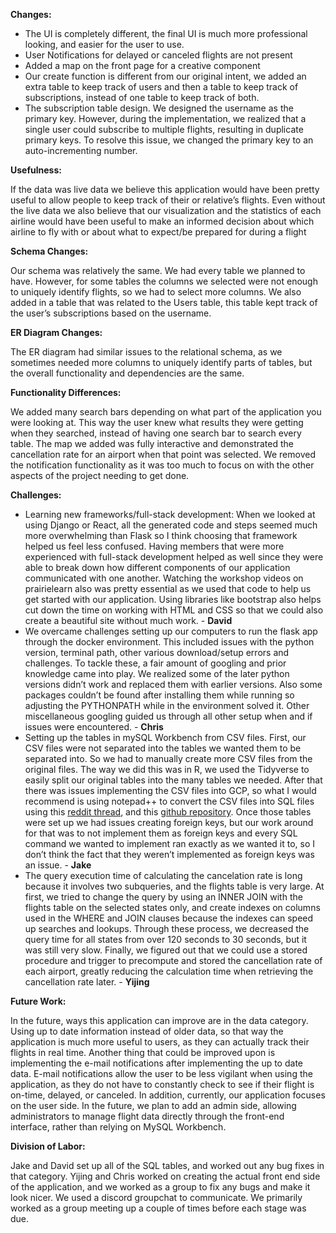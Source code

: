 **Changes:**
- The UI is completely different, the final UI is much more professional looking, and easier for the user to use. 
- User Notifications for delayed or canceled flights are not present
- Added a map on the front page for a creative component
- Our create function is different from our original intent, we added an extra table to keep track of users and then a table to keep track of subscriptions, instead of one table to keep track of both.
- The subscription table design. We designed the username as the primary key. However, during the implementation, we realized that a single user could subscribe to multiple flights, resulting in duplicate primary keys. To resolve this issue, we changed the primary key to an auto-incrementing number.

**Usefulness:**

If the data was live data we believe this application would have been pretty useful to allow people to keep track of their or relative’s flights. Even without the live data we also believe that our visualization and the statistics of each airline would have been useful to make an informed decision about which airline to fly with or about what to expect/be prepared for during a flight

**Schema Changes:**

Our schema was relatively the same. We had every table we planned to have. However, for some tables the columns we selected were not enough to uniquely identify flights, so we had to select more columns. We also added in a table that was related to the Users table, this table kept track of the user’s subscriptions based on the username.

**ER Diagram Changes:**

The ER diagram had similar issues to the relational schema, as we sometimes needed more columns to uniquely identify parts of tables, but the overall functionality and dependencies are the same.

**Functionality Differences:**

We added many search bars depending on what part of the application you were looking at. This way the user knew what results they were getting when they searched, instead of having one search bar to search every table. The map we added was fully interactive and demonstrated the cancellation rate for an airport when that point was selected. We removed the notification functionality as it was too much to focus on with the other aspects of the project needing to get done.


**Challenges:**

- Learning new frameworks/full-stack development: When we looked at using Django or React, all the generated code and steps seemed much more overwhelming than Flask so I think choosing that framework helped us feel less confused. Having members that were more experienced with full-stack development helped as well since they were able to break down how different components of our application communicated with one another. Watching the workshop videos on prairielearn also was pretty essential as we used that code to help us get started with our application. Using libraries like bootstrap also helps cut down the time on working with HTML and CSS so that we could also create a beautiful site without much work. - **David**
- We overcame challenges setting up our computers to run the flask app through the docker environment. This included issues with the python version, terminal path, other various download/setup errors and challenges. To tackle these, a fair amount of googling and prior knowledge came into play. We realized some of the later python versions didn’t work and replaced them with earlier versions. Also some packages couldn’t be found after installing them while running so adjusting the PYTHONPATH while in the environment solved it. Other miscellaneous googling guided us through all other setup when and if issues were encountered. - **Chris**
- Setting up the tables in mySQL Workbench from CSV files. First, our CSV files were not separated into the tables we wanted them to be separated into. So we had to manually create more CSV files from the original files. The way we did this was in R, we used the Tidyverse to easily split our original tables into the many tables we needed. After that there was issues implementing the CSV files into GCP, so what I would recommend is using notepad++ to convert the CSV files into SQL files using this [reddit thread](https://www.reddit.com/r/SQLServer/comments/s0q10z/notepad_plugin_to_convert_csv_files_to_sql_insert/), and this [github repository](https://github.com/BdR76/CSVLint/). Once those tables were set up we had issues creating foreign keys, but our work around for that was to not implement them as foreign keys and every SQL command we wanted to implement ran exactly as we wanted it to, so I don’t think the fact that they weren’t implemented as foreign keys was an issue. - **Jake**
- The query execution time of calculating the cancelation rate is long because it  involves two subqueries, and the flights table is very large. At first, we tried to change the query by using an INNER JOIN with the flights table on the selected states only, and create indexes on columns used in the WHERE and JOIN clauses because the indexes can speed up searches and lookups. Through these process, we decreased the query time for all states from over 120 seconds to 30 seconds, but it was still very slow. Finally, we figured out that we could use a stored procedure and trigger to precompute and stored the cancellation rate of each airport, greatly reducing the calculation time when retrieving the cancellation rate later. - **Yijing**

**Future Work:**

In the future, ways this application can improve are in the data category. Using up to date information instead of older data, so that way the application is much more useful to users, as they can actually track their flights in real time. Another thing that could be improved upon is implementing the e-mail notifications after implementing the up to date data. E-mail notifications allow the user to be less vigilant when using the application, as they do not have to constantly check to see if their flight is on-time, delayed, or canceled. In addition, currently, our application focuses on the user side. In the future, we plan to add an admin side, allowing administrators to manage flight data directly through the front-end interface, rather than relying on MySQL Workbench.

**Division of Labor:**

Jake and David set up all of the SQL tables, and worked out any bug fixes in that category. Yijing and Chris worked on creating the actual front end side of the application, and we worked as a group to fix any bugs and make it look nicer. We used a discord groupchat to communicate. We primarily worked as a group meeting up a couple of times before each stage was due.


